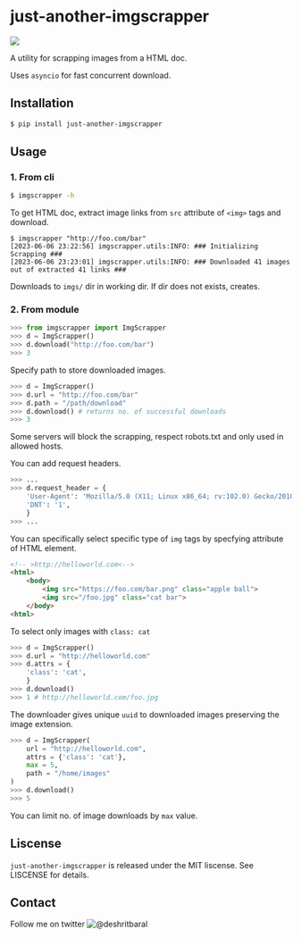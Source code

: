 # just-another-imgscrapper
![](https://github.com/deshrit/just-another-imgscrapper/actions/workflows/tests.yml/badge.svg)

A utility for scrapping images from a HTML doc.

Uses `asyncio` for fast concurrent download.

## Installation
```bash
$ pip install just-another-imgscrapper
```
## Usage
### 1. From cli
```bash
$ imgscrapper -h
```
To get HTML doc, extract image links from `src` attribute of `<img>` tags and download.
```
$ imgscrapper "http://foo.com/bar"
[2023-06-06 23:22:56] imgscrapper.utils:INFO: ### Initializing Scrapping ###
[2023-06-06 23:23:01] imgscrapper.utils:INFO: ### Downloaded 41 images out of extracted 41 links ###
```
Downloads to `imgs/` dir in working dir. If dir does not exists, creates.

### 2. From module
```python
>>> from imgscrapper import ImgScrapper
>>> d = ImgScrapper()
>>> d.download("http://foo.com/bar") 
>>> 3
```
Specify path to store downloaded images.
```python
>>> d = ImgScrapper()
>>> d.url = "http://foo.com/bar"
>>> d.path = "/path/download"
>>> d.download() # returns no. of successful downloads
>>> 3
```
Some servers will block the scrapping, respect robots.txt and only used in allowed hosts.

You can add request headers.
```python
>>> ...
>>> d.request_header = {
    'User-Agent': 'Mozilla/5.0 (X11; Linux x86_64; rv:102.0) Gecko/20100101 Firefox/102.0',
    'DNT': '1',
    }
>>> ...
```
You can specifically select specific type of `img` tags by specfying attribute of HTML element.
```html
<!-- >http://helloworld.com<-->
<html>
    <body>
        <img src="https://foo.com/bar.png" class="apple ball">
        <img src="/foo.jpg" class="cat bar">
    </body>
<html>
```
To select only images with `class: cat`
```python
>>> d = ImgScrapper()
>>> d.url = "http://helloworld.com"
>>> d.attrs = {
    'class': 'cat',
    }
>>> d.download()
>>> 1 # http://helloworld.com/foo.jpg
```
The downloader gives unique `uuid` to downloaded images preserving the image extension.
```python
>>> d = ImgScrapper(
    url = "http://helloworld.com",
    attrs = {'class': 'cat'},
    max = 5,
    path = "/home/images"
)
>>> d.download()
>>> 5
```
You can limit no. of image downloads by `max` value.

## Liscense
`just-another-imgscrapper` is released under the MIT liscense. See LISCENSE for details.

## Contact
Follow me on twitter ![@deshritbaral](https://twitter.com/deshritbaral)
